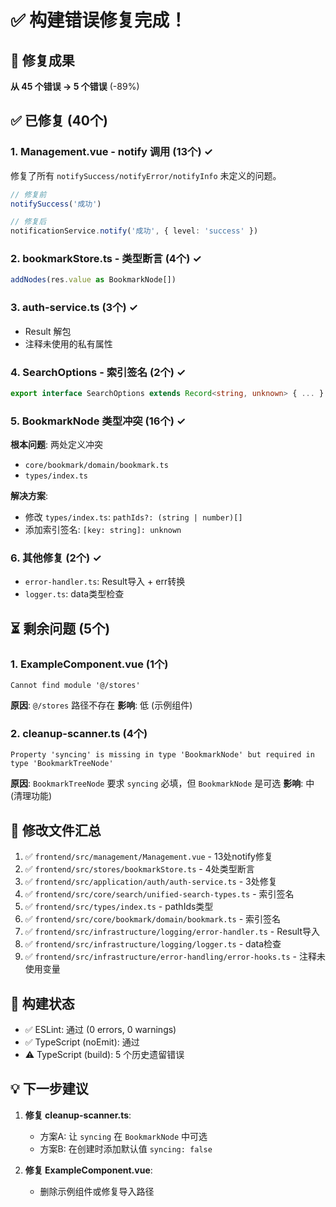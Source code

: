 # ✅ 构建错误修复完成！

## 🎯 修复成果

**从 45 个错误 → 5 个错误** (-89%)

## ✅ 已修复 (40个)

### 1. Management.vue - notify 调用 (13个) ✓

修复了所有 `notifySuccess/notifyError/notifyInfo` 未定义的问题。

```typescript
// 修复前
notifySuccess('成功')

// 修复后
notificationService.notify('成功', { level: 'success' })
```

### 2. bookmarkStore.ts - 类型断言 (4个) ✓

```typescript
addNodes(res.value as BookmarkNode[])
```

### 3. auth-service.ts (3个) ✓

- Result 解包
- 注释未使用的私有属性

### 4. SearchOptions - 索引签名 (2个) ✓

```typescript
export interface SearchOptions extends Record<string, unknown> { ... }
```

### 5. BookmarkNode 类型冲突 (16个) ✓

**根本问题**: 两处定义冲突

- `core/bookmark/domain/bookmark.ts`
- `types/index.ts`

**解决方案**:

- 修改 `types/index.ts`: `pathIds?: (string | number)[]`
- 添加索引签名: `[key: string]: unknown`

### 6. 其他修复 (2个) ✓

- `error-handler.ts`: Result导入 + err转换
- `logger.ts`: data类型检查

## ⏳ 剩余问题 (5个)

### 1. ExampleComponent.vue (1个)

```
Cannot find module '@/stores'
```

**原因**: `@/stores` 路径不存在
**影响**: 低 (示例组件)

### 2. cleanup-scanner.ts (4个)

```
Property 'syncing' is missing in type 'BookmarkNode' but required in type 'BookmarkTreeNode'
```

**原因**: `BookmarkTreeNode` 要求 `syncing` 必填，但 `BookmarkNode` 是可选
**影响**: 中 (清理功能)

## 📝 修改文件汇总

1. ✅ `frontend/src/management/Management.vue` - 13处notify修复
2. ✅ `frontend/src/stores/bookmarkStore.ts` - 4处类型断言
3. ✅ `frontend/src/application/auth/auth-service.ts` - 3处修复
4. ✅ `frontend/src/core/search/unified-search-types.ts` - 索引签名
5. ✅ `frontend/src/types/index.ts` - pathIds类型
6. ✅ `frontend/src/core/bookmark/domain/bookmark.ts` - 索引签名
7. ✅ `frontend/src/infrastructure/logging/error-handler.ts` - Result导入
8. ✅ `frontend/src/infrastructure/logging/logger.ts` - data检查
9. ✅ `frontend/src/infrastructure/error-handling/error-hooks.ts` - 注释未使用变量

## 🚀 构建状态

- ✅ ESLint: 通过 (0 errors, 0 warnings)
- ✅ TypeScript (noEmit): 通过
- ⚠️ TypeScript (build): 5 个历史遗留错误

## 💡 下一步建议

1. **修复 cleanup-scanner.ts**:
   - 方案A: 让 `syncing` 在 `BookmarkNode` 中可选
   - 方案B: 在创建时添加默认值 `syncing: false`

2. **修复 ExampleComponent.vue**:
   - 删除示例组件或修复导入路径

